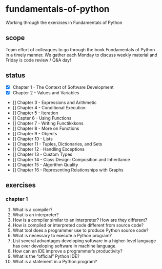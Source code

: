 # fundamentals-of-python
Working through the exercises in Fundamentals of Python

## scope
Team effort of colleagues to go through the book Fundamentals of Python in a timely manner.
We gather each Monday to discuss weekly material and Friday is code review / Q&A day!

## status
- [x] Chapter 1 - The Context of Software Development
- [x] Chapter 2 - Values and Variables
- []  Chapter 3 - Expressions and Arithmetic
- [] Chapter 4 - Conditional Execution
- [] Chapter 5 - Iteration
- [] Capter 6 - Using Functions
- [] Chapter 7 - Writing Functikkkons
- [] Chapter 8 - More on Functions
- [] Chapter 9 - Objects
- [] Chapter 10 - Lists
- [] Chapter 11 - Tuples, Dictionaries, and Sets
- [] Chapter 12 - Handling Exceptions
- [] Chapter 13 - Custom Types
- [] Chapter 14 - Class Design: Composition and Inheritance
- [] Chapter 15 - Algorithm Quality
- [] Chapter 16 - Representing Relationships with Graphs

## exercises

### chapter 1

1. What is a compiler?
2. What is an interpreter?
3. How is a compiler similar to an interpreter? How are they different?
4. How is compiled or interpreted code different from source code?
5. What tool does a programmer use to produce Python source code?
6. What is necessary to execute a Python program?
7. List several advantages developing software in a higher-level language has over developing software
in machine language.
8. How can an IDE improve a programmer’s productivity?
9. What is the “official” Python IDE?
10. What is a statement in a Python program?

